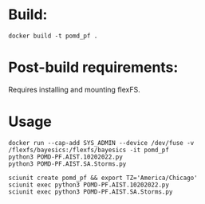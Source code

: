 # Build: 
	docker build -t pomd_pf .

# Post-build requirements:
Requires installing and mounting flexFS.

# Usage
    docker run --cap-add SYS_ADMIN --device /dev/fuse -v /flexfs/bayesics:/flexfs/bayesics -it pomd_pf
    python3 POMD-PF.AIST.10202022.py
    python3 POMD-PF.AIST.SA.Storms.py

    sciunit create pomd_pf && export TZ='America/Chicago'
    sciunit exec python3 POMD-PF.AIST.10202022.py
  	sciunit exec python3 POMD-PF.AIST.SA.Storms.py
